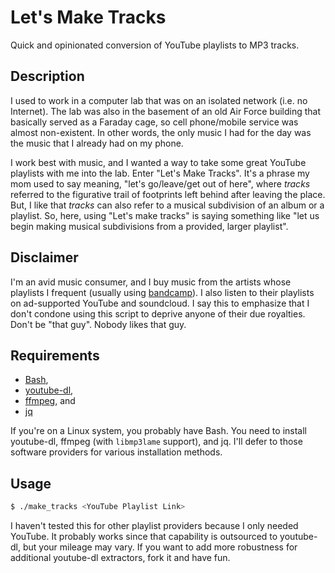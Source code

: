 # Let's Make Tracks

Quick and opinionated conversion of YouTube playlists to MP3 tracks.

## Description

I used to work in a computer lab that was on an isolated network (i.e. no Internet).  The lab was also
in the basement of an old Air Force building that basically served as a Faraday cage, so cell phone/mobile
service was almost non-existent.  In other words, the only music I had for the day was the music that
I already had on my phone.

I work best with music, and I wanted a way to take some great YouTube playlists with me into the lab.
Enter "Let's Make Tracks".  It's a phrase my mom used to say meaning, "let's go/leave/get out of
here", where *tracks* referred to the figurative trail of footprints left behind after leaving the
place.  But, I like that *tracks* can also refer to a musical subdivision of an album or a playlist.
So, here, using "Let's make tracks" is saying something like "let us begin making musical subdivisions
from a provided, larger playlist".

## Disclaimer

I'm an avid music consumer, and I buy music from the artists whose playlists I frequent (usually
using [bandcamp](https://bandcamp.com)).  I also listen to their playlists on ad-supported YouTube
and soundcloud.  I say this to emphasize that I don't condone using this script to deprive anyone of
their due royalties.  Don't be "that guy".  Nobody likes that guy.

## Requirements

* [Bash](https://www.gnu.org/software/bash/),
* [youtube-dl](https://ytdl-org.github.io/youtube-dl/download.html),
* [ffmpeg](https://www.ffmpeg.org/download.html), and
* [jq](https://stedolan.github.io/jq/download/)

If you're on a Linux system, you probably have Bash.  You need to install youtube-dl, ffmpeg (with
`libmp3lame` support), and jq.  I'll defer to those software providers for various installation
methods.

## Usage

```bash
$ ./make_tracks <YouTube Playlist Link>
```

I haven't tested this for other playlist providers because I only needed YouTube.  It probably
works since that capability is outsourced to youtube-dl, but your mileage may vary.  If you want
to add more robustness for additional youtube-dl extractors, fork it and have fun.
